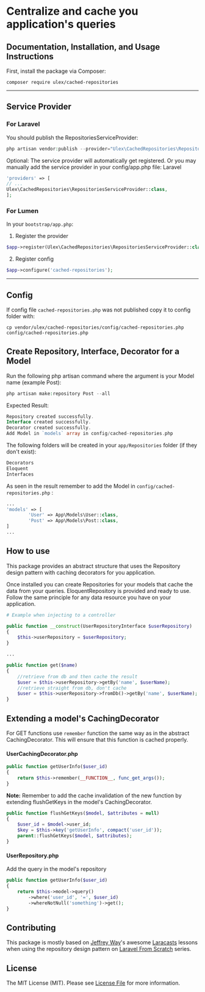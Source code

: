 # Centralize and cache you application's queries

## Documentation, Installation, and Usage Instructions

First, install the package via Composer:
```
composer require ulex/cached-repositories
```

------------------------------------------
<h2> Service Provider </h2>
<h3>For Laravel</h3>

You should publish the RepositoriesServiceProvider:
```php
php artisan vendor:publish --provider="Ulex\CachedRepositories\RepositoriesServiceProvider" --tag=config
```

Optional: The service provider will automatically get registered. Or you may manually add the service provider in your config/app.php file:
Laravel
```php
'providers' => [
// ...
Ulex\CachedRepositories\RepositoriesServiceProvider::class,
];
```
<h3>For Lumen</h3>

In your `bootstrap/app.php`:
1. Register the provider
```php
$app->register(Ulex\CachedRepositories\RepositoriesServiceProvider::class);
```
2. Register config
```php 
$app->configure('cached-repositories');
```

---------------

<h2> Config </h2>

If config file `cached-repositories.php` was not published copy it to config folder with:
```
cp vendor/ulex/cached-repositories/config/cached-repositories.php config/cached-repositories.php
```

<h2> Create Repository, Interface, Decorator for a Model </h2>

Run the following php artisan command where the argument is your Model name (example Post):
```php
php artisan make:repository Post --all
```
Expected Result:
```php
Repository created successfully.
Interface created successfully.
Decorator created successfully.
Add Model in `models` array in config/cached-repositories.php
```
The following folders will be created in your `app/Repositories` folder (if they don't exist):
```php
Decorators
Eloquent
Interfaces
```
As seen in the result remember to add the Model in `config/cached-repositories.php` :
```php
...
'models' => [
        'User' => App\Models\User::class,
        'Post' => App\Models\Post::class,
]
...
```



## How to use
This package provides an abstract structure that uses the Repository design pattern with caching decorators for you application.

Once installed you can create Repositories for your models that cache the data from your queries.
EloquentRepository is provided and ready to use. Follow the same principle for any data resource you have on your application.

```php
# Example when injecting to a controller 

public function __construct(UserRepositoryInterface $userRepository)
{
    $this->userRepository = $userRepository;
}

...

public function get($name)
{
    //retrieve from db and then cache the result
    $user = $this->userRepository->getBy('name', $userName);
    //retrieve straight from db, don't cache
    $user = $this->userRepository->fromDb()->getBy('name', $userName);
} 
```
## Extending a model's CachingDecorator
For GET functions use `remember` function the same way as in the abstract CachingDecorator. This will ensure that this function is cached properly. 
#### UserCachingDecorator.php
```php
public function getUserInfo($user_id)
{
    return $this->remember(__FUNCTION__, func_get_args());
}
```
<b>Note:</b> Remember to add the cache invalidation of the new function by extending flushGetKeys in the model's CachingDecorator.  
```php
public function flushGetKeys($model, $attributes = null)
{
    $user_id = $model->user_id;
    $key = $this->key('getUserInfo', compact('user_id'));
    parent::flushGetKeys($model, $attributes);
}
```
#### UserRepository.php
Add the query in the model's repository 
```php
public function getUserInfo($user_id)
{
    return $this->model->query()
        ->where('user_id', '=', $user_id)
        ->whereNotNull('something')->get();
}
```
## Contributing

This package is mostly based on [Jeffrey Way](https://twitter.com/jeffrey_way)'s awesome [Laracasts](https://laracasts.com) lessons
when using the repository design pattern on [Laravel From Scratch](https://laracasts.com/series/laravel-6-from-scratch) series.


## License

The MIT License (MIT). Please see [License File](LICENSE.md) for more information.
